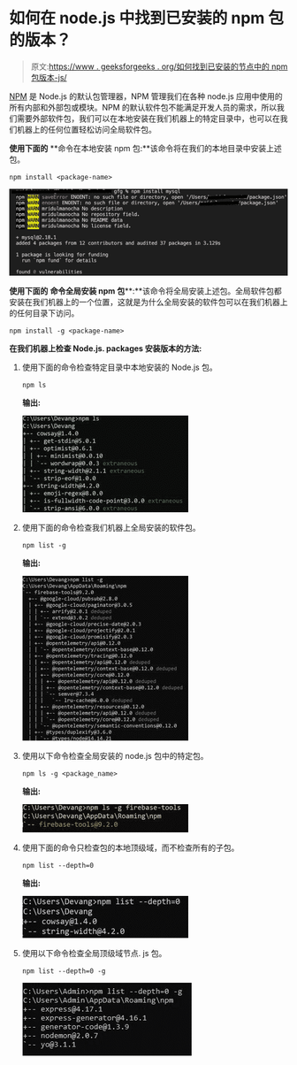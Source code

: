 # 如何在 node.js 中找到已安装的 npm 包的版本？

> 原文:[https://www . geeksforgeeks . org/如何找到已安装的节点中的 npm 包版本-js/](https://www.geeksforgeeks.org/how-to-find-the-version-of-an-installed-npm-package-in-node-js/)

[NPM](https://www.geeksforgeeks.org/node-js-npm-node-package-manager/) 是 Node.js 的默认包管理器，NPM 管理我们在各种 node.js 应用中使用的所有内部和外部包或模块。NPM 的默认软件包不能满足开发人员的需求，所以我们需要外部软件包，我们可以在本地安装在我们机器上的特定目录中，也可以在我们机器上的任何位置轻松访问全局软件包。

**使用下面的** **命令在本地安装 npm 包:**该命令将在我们的本地目录中安装上述包。

```
npm install <package-name> 
```

![](img/953cbda68603a4fba168d623f6a8a5ed.png)

**使用下面的** **命令全局安装 npm 包****:**该命令将全局安装上述包。全局软件包都安装在我们机器上的一个位置，这就是为什么全局安装的软件包可以在我们机器上的任何目录下访问。

```
npm install -g <package-name>
```

**在我们机器上检查 Node.js. packages 安装版本的方法:**

1.  使用下面的命令检查特定目录中本地安装的 Node.js 包。

    ```
    npm ls
    ```

    **输出:**

    ![](img/1547f481bc8594e04b44829dd4ffbff5.png)

2.  使用下面的命令检查我们机器上全局安装的软件包。

    ```
    npm list -g
    ```

    **输出:**

    ![](img/73cab798e98d4929f970361475985408.png)

3.  使用以下命令检查全局安装的 node.js 包中的特定包。

    ```
    npm ls -g <package_name>
    ```

    **输出:**

    ![](img/5a5577d18f8926d2867b27d73701cadd.png)

4.  使用下面的命令只检查包的本地顶级域，而不检查所有的子包。

    ```
    npm list --depth=0
    ```

    **输出:**

    ![](img/a470fe568a80a6a5ebea9fef23ed997f.png)

5.  使用以下命令检查全局顶级域节点. js 包。

    ```
    npm list --depth=0 -g
    ```

    ![](img/5c0037d5433399063ad139f9e1f54cb8.png)